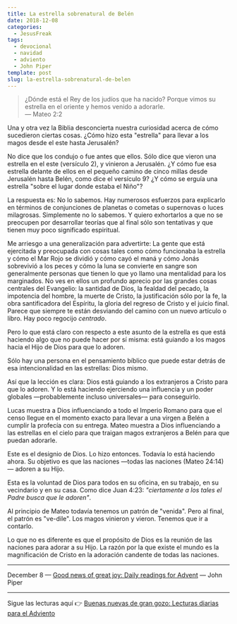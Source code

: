 ```yaml
---
title: La estrella sobrenatural de Belén
date: 2018-12-08
categories:
  - JesusFreak
tags:
  - devocional
  - navidad
  - adviento
  - John Piper
template: post
slug: la-estrella-sobrenatural-de-belen
---
```


> ¿Dónde está el Rey de los judíos que ha nacido? Porque vimos su estrella en el oriente y hemos venido a adorarle.<br>
> — Mateo 2:2

Una y otra vez la Biblia desconcierta nuestra curiosidad acerca de cómo sucedieron ciertas cosas. ¿Cómo hizo esta "estrella" para llevar a los magos desde el este hasta Jerusalén?

No dice que los condujo o fue antes que ellos. Sólo dice que vieron una estrella en el este (versículo 2), y vinieron a Jerusalén. ¿Y cómo fue esa estrella delante de ellos en el pequeño camino de cinco millas desde Jerusalén hasta Belén, como dice el versículo 9? ¿Y cómo se erguía una estrella "sobre el lugar donde estaba el Niño"?

La respuesta es: No lo sabemos. Hay numerosos esfuerzos para explicarlo en términos de conjunciones de planetas o cometas o supernovas o luces milagrosas. Simplemente no lo sabemos. Y quiero exhortarlos a que no se preocupen por desarrollar teorías que al final sólo son tentativas y que tienen muy poco significado espiritual.

Me arriesgo a una generalización para advertirte: La gente que está ejercitada y preocupada con cosas tales como cómo funcionaba la estrella y cómo el Mar Rojo se dividió y cómo cayó el maná y cómo Jonás sobrevivió a los peces y cómo la luna se convierte en sangre son generalmente personas que tienen lo que yo llamo una mentalidad para los marginados. No ves en ellos un profundo aprecio por las grandes cosas centrales del Evangelio: la santidad de Dios, la fealdad del pecado, la impotencia del hombre, la muerte de Cristo, la justificación sólo por la fe, la obra santificadora del Espíritu, la gloria del regreso de Cristo y el juicio final. Parece que siempre te están desviando del camino con un nuevo artículo o libro. Hay poco regocijo *centrado*.

Pero lo que está claro con respecto a este asunto de la estrella es que está haciendo algo que no puede hacer por sí misma: está guiando a los magos hacia el Hijo de Dios para que lo adoren.

Sólo hay una persona en el pensamiento bíblico que puede estar detrás de esa intencionalidad en las estrellas: Dios mismo.

Así que la lección es clara: Dios está guiando a los extranjeros a Cristo para que lo adoren. Y lo está haciendo ejerciendo una influencia y un poder globales —probablemente incluso universales— para conseguirlo.

Lucas muestra a Dios influenciando a todo el Imperio Romano para que el censo llegue en el momento exacto para llevar a una virgen a Belén a cumplir la profecía con su entrega. Mateo muestra a Dios influenciando a las estrellas en el cielo para que traigan magos extranjeros a Belén para que puedan adorarle.

Este es el designio de Dios. Lo hizo entonces. Todavía lo está haciendo ahora. Su objetivo es que las naciones —todas las naciones (Mateo 24:14)— adoren a su Hijo.

Esta es la voluntad de Dios para todos en su oficina, en su trabajo, en su vecindario y en su casa. Como dice Juan 4:23: *"ciertamente a los tales el Padre busca que le adoren"*.

Al principio de Mateo todavía tenemos un patrón de "venida". Pero al final, el patrón es "ve-dile". Los magos vinieron y vieron. Tenemos que ir a contarlo.

Lo que no es diferente es que el propósito de Dios es la reunión de las naciones para adorar a su Hijo. La razón por la que existe el mundo es la magnificación de Cristo en la adoración candente de todas las naciones.

---

December 8 — [Good news of great joy: Daily readings for Advent](https://www.desiringgod.org/books/good-news-of-great-joy) — John Piper

---

Sigue las lecturas aquí 👉 [Buenas nuevas de gran gozo: Lecturas diarias para el Adviento](/buenas-nuevas-de-gran-gozo-lecturas-diarias-para-adviento)